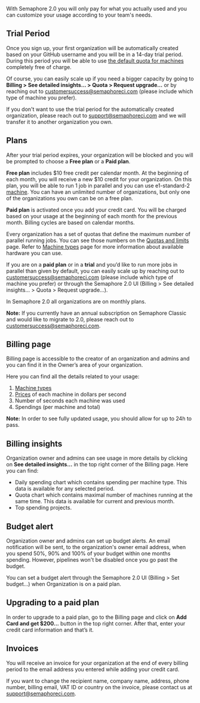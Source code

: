 With Semaphore 2.0 you will only pay for what you actually used and you can
customize your usage according to your team's needs.

## Trial Period

Once you sign up, your first organization will be automatically created based on your
GitHub username and you will be in a 14-day trial period. During this period you will be 
able to use [the default quota for machines](https://docs.semaphoreci.com/article/133-quotas-and-limits) completely free of charge. 

Of course, you can easily scale up if you need a bigger capacity by going to **Billing > 
See detailed insights… > Quota > Request upgrade…** or by reaching out to 
[customersuccess@semaphoreci.com](mailto:customersuccess@semaphoreci.com) (please 
include which type of machine you prefer).

If you don't want to use the trial period for the automatically created organization,
please reach out to [support@semaphoreci.com](mailto:support@semaphoreci.com) and we will transfer
it to another organization you own.

## Plans

After your trial period expires, your organization will be blocked and you will be 
prompted to choose a **Free plan** or a **Paid plan**.

**Free plan** includes $10 free credit per calendar month. At the beginning of each month, 
you will receive a new $10 credit for your organization. On this plan, you will be able to 
run 1 job in parallel and you can use e1-standard-2	[machine](https://docs.semaphoreci.com/article/20-machine-types#linux-machine-types). 
You can have an unlimited number of organizations, but only one of the organizations
you own can be on a free plan.

**Paid plan** is activated once you add your credit card. You will be charged 
based on your usage at the beginning of each month for the previous month. Billing 
cycles are based on calendar months.

Every organization has a set of quotas that define the maximum number of parallel running jobs.
You can see those numbers on the [Quotas and limits](https://docs.semaphoreci.com/article/133-quotas-and-limits) page.
Refer to [Machine types](https://docs.semaphoreci.com/article/20-machine-types) page for more information about available hardware you can use.

If you are on a **paid plan** or in a **trial** and you’d like to run more jobs in parallel
than given by default, you can easily scale up by reaching out to
[customersuccess@semaphoreci.com](mailto:customersuccess@semaphoreci.com) (please include which type of
machine you prefer) or through the Semaphore 2.0 UI (Billing > See detailed insights… > Quota > Request upgrade…).

In Semaphore 2.0 all organizations are on monthly plans.

**Note:** If you currently have an annual subscription on Semaphore Classic and
would like to migrate to 2.0, please reach out to
[customersuccess@semaphoreci.com](mailto:customersuccess@semaphoreci.com).

## Billing page

Billing page is accessible to the creator of an organization and admins and you can
find it in the Owner’s area of your organization.

Here you can find all the details related to your usage:

1. [Machine types](https://docs.semaphoreci.com/article/20-machine-types)
2. [Prices](https://semaphoreci.com/pricing) of each machine in dollars per second
3. Number of seconds each machine was used
4. Spendings (per machine and total)

**Note:** In order to see fully updated usage, you should allow for up to
24h to pass.

## Billing insights

Organization owner and admins can see usage in more details by clicking on
**See detailed insights…** in the top right corner of the Billing page. Here
you can find:

- Daily spending chart which contains spending per machine type. This data is
available for any selected period.
- Quota chart which contains maximal number of machines running at the same time.
This data is available for current and previous month.
- Top spending projects.

## Budget alert

Organization owner and admins can set up budget alerts. An email notification will be sent, to the organization's owner email address, when you spend 50%, 90% and 100% of your budget within one months spending. However, pipelines won't be disabled once you go past the budget.

You can set a budget alert through the Semaphore 2.0 UI (Billing > Set budget…) when Organization is on a paid plan.

## Upgrading to a paid plan

In order to upgrade to a paid plan, go to the Billing page and click on
**Add Card and get $200…** button in the top right corner. After that, enter
your credit card information and that’s it.

## Invoices

You will receive an invoice for your organization at the end of every billing
period to the email address you entered while adding your credit card.

If you want to change the recipient name, company name, address, phone number,
billing email, VAT ID or country on the invoice, please contact us at
[support@semaphoreci.com](mailto:support@semaphoreci.com).
